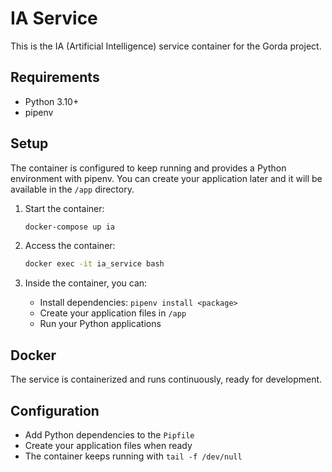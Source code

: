 # IA Service

This is the IA (Artificial Intelligence) service container for the Gorda project.

## Requirements

- Python 3.10+
- pipenv

## Setup

The container is configured to keep running and provides a Python environment with pipenv.
You can create your application later and it will be available in the `/app` directory.

1. Start the container:
   ```bash
   docker-compose up ia
   ```

2. Access the container:
   ```bash
   docker exec -it ia_service bash
   ```

3. Inside the container, you can:
   - Install dependencies: `pipenv install <package>`
   - Create your application files in `/app`
   - Run your Python applications

## Docker

The service is containerized and runs continuously, ready for development.

## Configuration

- Add Python dependencies to the `Pipfile`
- Create your application files when ready
- The container keeps running with `tail -f /dev/null`

